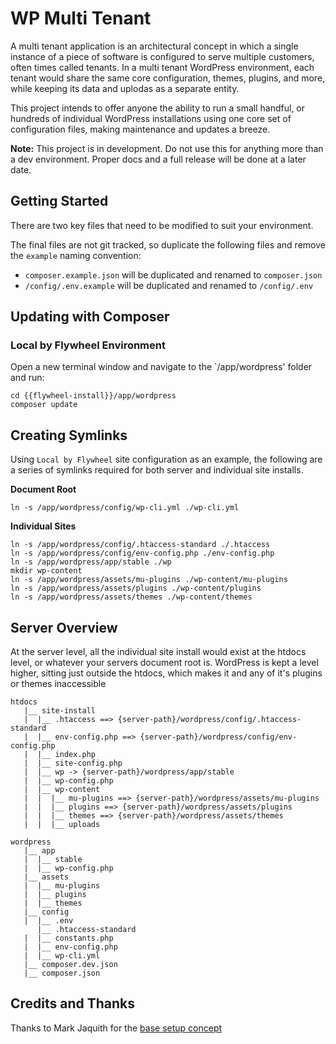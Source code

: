 # WP Multi Tenant

A multi tenant application is an architectural concept in which a single instance of a piece of software is configured to serve multiple customers, often times called tenants. In a multi tenant WordPress environment, each tenant would share the same core configuration, themes, plugins, and more, while keeping its data and uplodas as a separate entity.

This project intends to offer anyone the ability to run a small handful, or hundreds of individual WordPress installations using one core set of configuration files, making maintenance and updates a breeze.

**Note:** This project is in development. Do not use this for anything more than a dev environment. Proper docs and a full release will be done at a later date.

## Getting Started

There are two key files that need to be modified to suit your environment.

The final files are not git tracked, so duplicate the following files and remove the `example` naming convention:

-   `composer.example.json` will be duplicated and renamed to `composer.json`
-   `/config/.env.example` will be duplicated and renamed to `/config/.env`

## Updating with Composer

### Local by Flywheel Environment

Open a new terminal window and navigate to the `/app/wordpress' folder and run:

```
cd {{flywheel-install}}/app/wordpress
composer update
```

## Creating Symlinks

Using `Local by Flywheel` site configuration as an example, the following are a series of symlinks required for both server and individual site installs.

**Document Root**

```
ln -s /app/wordpress/config/wp-cli.yml ./wp-cli.yml
```

**Individual Sites**

```
ln -s /app/wordpress/config/.htaccess-standard ./.htaccess
ln -s /app/wordpress/config/env-config.php ./env-config.php
ln -s /app/wordpress/app/stable ./wp
mkdir wp-content
ln -s /app/wordpress/assets/mu-plugins ./wp-content/mu-plugins
ln -s /app/wordpress/assets/plugins ./wp-content/plugins
ln -s /app/wordpress/assets/themes ./wp-content/themes
```

## Server Overview

At the server level, all the individual site install would exist at the htdocs level, or whatever your servers document root is. WordPress is kept a level higher, sitting just outside the htdocs, which makes it and any of it's plugins or themes inaccessible

```
htdocs
   |__ site-install
   |  |__ .htaccess ==> {server-path}/wordpress/config/.htaccess-standard
   |  |__ env-config.php ==> {server-path}/wordpress/config/env-config.php
   |  |__ index.php
   |  |__ site-config.php
   |  |__ wp -> {server-path}/wordpress/app/stable
   |  |__ wp-config.php
   |  |__ wp-content
   |  |  |__ mu-plugins ==> {server-path}/wordpress/assets/mu-plugins
   |  |  |__ plugins ==> {server-path}/wordpress/assets/plugins
   |  |  |__ themes ==> {server-path}/wordpress/assets/themes
   |  |  |__ uploads

wordpress
   |__ app
   |  |__ stable
   |  |__ wp-config.php
   |__ assets
   |  |__ mu-plugins
   |  |__ plugins
   |  |__ themes
   |__ config
   |  |__ .env
      |__ .htaccess-standard
   |  |__ constants.php
   |  |__ env-config.php
   |  |__ wp-cli.yml
   |__ composer.dev.json
   |__ composer.json
```

## Credits and Thanks

Thanks to Mark Jaquith for the [base setup concept](https://gist.github.com/markjaquith/6225805)

